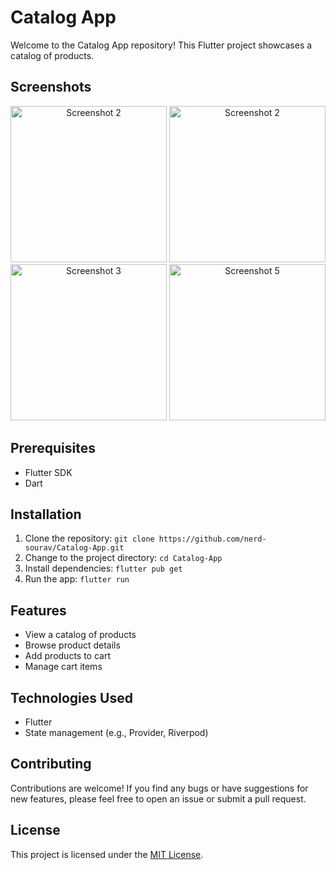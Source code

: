 # Catalog App

Welcome to the Catalog App repository! This Flutter project showcases a catalog of products.

## Screenshots

<p align="center">
  <img src="https://github.com/nerd-sourav/Catalog-App/assets/72149259/bda3f3fb-53cf-4d33-aec8-d8013a2551eb" alt="Screenshot 2" width="250">
  <img src="https://github.com/nerd-sourav/Catalog-App/assets/72149259/d76d037d-6a1a-4b00-b80d-5fde07ad5829" alt="Screenshot 2" width="250">
  <img src="https://github.com/nerd-sourav/Catalog-App/assets/72149259/00fd16d6-9d40-4ef0-84fb-adcc6a458550" alt="Screenshot 3" width="250">
  <img src="https://github.com/nerd-sourav/Catalog-App/assets/72149259/5101df0c-a8e5-45d8-b653-478779e61f67" alt="Screenshot 5" width="250">
</p>

## Prerequisites

- Flutter SDK
- Dart

## Installation

1. Clone the repository: `git clone https://github.com/nerd-sourav/Catalog-App.git`
2. Change to the project directory: `cd Catalog-App`
3. Install dependencies: `flutter pub get`
4. Run the app: `flutter run`

## Features

- View a catalog of products
- Browse product details
- Add products to cart
- Manage cart items

## Technologies Used

- Flutter
- State management (e.g., Provider, Riverpod)

## Contributing

Contributions are welcome! If you find any bugs or have suggestions for new features, please feel free to open an issue or submit a pull request.

## License

This project is licensed under the [MIT License](LICENSE).
